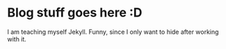 # Blog stuff goes here :D 

I am teaching myself Jekyll.
Funny, since I only want to hide after working with it.

